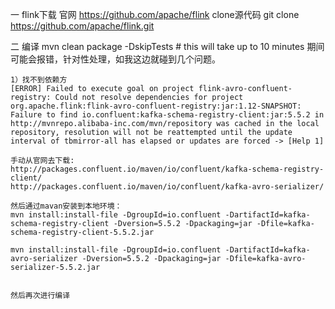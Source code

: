 一 flink下载
	官网 
		https://github.com/apache/flink
	clone源代码 
		git clone https://github.com/apache/flink.git

二 编译
	mvn clean package -DskipTests # this will take up to 10 minutes
	期间可能会报错，针对性处理，如我这边就碰到几个问题。

	1）找不到依赖方
	[ERROR] Failed to execute goal on project flink-avro-confluent-registry: Could not resolve dependencies for project org.apache.flink:flink-avro-confluent-registry:jar:1.12-SNAPSHOT: Failure to find io.confluent:kafka-schema-registry-client:jar:5.5.2 in http://mvnrepo.alibaba-inc.com/mvn/repository was cached in the local repository, resolution will not be reattempted until the update interval of tbmirror-all has elapsed or updates are forced -> [Help 1]

	手动从官网去下载:
	http://packages.confluent.io/maven/io/confluent/kafka-schema-registry-client/
	http://packages.confluent.io/maven/io/confluent/kafka-avro-serializer/

	然后通过mavan安装到本地环境：
	mvn install:install-file -DgroupId=io.confluent -DartifactId=kafka-schema-registry-client -Dversion=5.5.2 -Dpackaging=jar -Dfile=kafka-schema-registry-client-5.5.2.jar

	mvn install:install-file -DgroupId=io.confluent -DartifactId=kafka-avro-serializer -Dversion=5.5.2 -Dpackaging=jar -Dfile=kafka-avro-serializer-5.5.2.jar


	然后再次进行编译